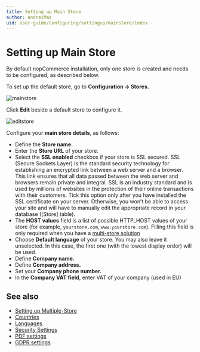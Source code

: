 ```yaml
---
title: Setting up Main Store
author: AndreiMaz
uid: user-guide/configuring/settingup/mainstore/index
---
```

# Setting up Main Store

By default nopCommerce installation, only one store is created and needs to be configured, as described below.

To set up the default store, go to **Configuration → Stores.**

![mainstore](_static/index/mainstore.png)

Click **Edit** beside a default store to configure it.

![editstore](_static/index/Store-Edit.png)

Configure your **main store details**, as follows:

* Define the **Store name.**
* Enter the **Store URL** of your store.
* Select the **SSL enabled** checkbox if your store is SSL secured. SSL (Secure Sockets Layer) is the standard security technology for establishing an encrypted link between a web server and a browser. This link ensures that all data passed between the web server and browsers remain private and integral. SSL is an industry standard and is used by millions of websites in the protection of their online transactions with their customers. Tick this option only after you have installed the SSL certificate on your server. Otherwise, you won’t be able to access your site and will have to manually edit the appropriate record in your database ([Store] table).
* The **HOST values** field is a list of possible HTTP_HOST values of your store (for example, `yourstore.com`, `www.yourstore.com`). Filling this field is only required when you have a [multi-store solution](xref:user-guide/configuring/settingup/mainstore/multiple-store)
* Choose **Default language** of your store. You may also leave it unselected. In this case, the first one (with the lowest display order) will be used.
* Define **Company name.**
* Define **Company address.**
* Set your **Company phone number.**
* In the **Company VAT field**, enter VAT of your company (used in EU)

## See also

* [Setting up Multiple-Store](xref:user-guide/configuring/settingup/mainstore/multiple-store)
* [Countries](xref:user-guide/configuring/settingup/mainstore/countries)
* [Languages](xref:user-guide/configuring/settingup/mainstore/languages)
* [Security Settings](xref:user-guide/configuring/settingup/mainstore/security-settings)
* [PDF settings](xref:user-guide/configuring/settingup/mainstore/pdf-settings)
* [GDPR settings](xref:user-guide/configuring/settingup/mainstore/gdpr-settings)
